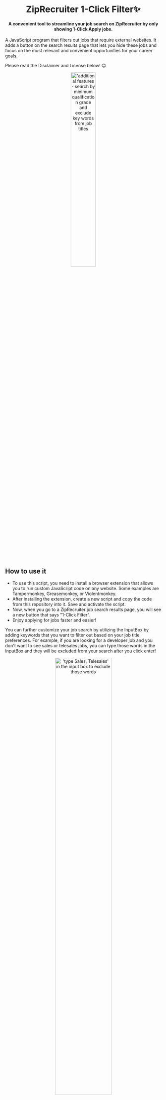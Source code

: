 <br><h1 align="center">ZipRecruiter 1-Click Filter:sparkles:</h1> 

#### <p align="center">A convenient tool to streamline your job search on ZipRecruiter by only showing 1-Click Apply jobs. </p>


A JavaScript program that filters out jobs that require external websites. It adds a button on the search results page that lets you hide these jobs and focus on the most relevant and convenient opportunities for your career goals. 

Please read the Disclaimer and License below! 😊

<p align="center"><img src="https://user-images.githubusercontent.com/105183376/233206431-08e4c647-565a-4688-81fb-eb9ccb8a5dbf.png?raw=true" alt="'additional features - search by minimum qualification grade and exclude key words from job titles" width="40%"></p>

## How to use it

- To use this script, you need to install a browser extension that allows you to run custom JavaScript code on any website. Some examples are Tampermonkey, Greasemonkey, or Violentmonkey.
- After installing the extension, create a new script and copy the code from this repository into it. Save and activate the script.
- Now, when you go to a ZipRecruiter job search results page, you will see a new button that says "1-Click Filter".
- Enjoy applying for jobs faster and easier!


You can further customize your job search by utilizing the InputBox by adding keywords that you want to filter out based on your job title preferences. For example, if you are looking for a developer job and you don't want to see sales or telesales jobs, you can type those words in the InputBox and they will be excluded from your search after you click enter!


<p align="center"><img src="https://user-images.githubusercontent.com/105183376/233176312-e2211387-45a9-45e0-a7eb-c197bc255ffe.png?raw=true" alt="'type Sales, Telesales' in the input box to exclude those words" width="60%"></p>



## Contributing

This project is open for contributions. If you have any suggestions, feedback, or bug reports, please feel free to open an issue or a pull request.



## Disclaimer

This script is provided "as is" and with no warranty or guarantee of any kind, either express or implied, including but not limited to the accuracy, completeness, reliability, suitability, or availability of the script. This script is intended for personal learning and research purposes only and should not be used for any other purpose that may violate ZipRecruiter's terms of service, privacy policy, or other policies. I am not affiliated with or endorsed by ZipRecruiter in any way and I do not assume any responsibility or liability for any consequences or damages that may arise from using this script. Please refer to the attached GNU General Public License v3.0 documentation for more details on the license and permissions of this script.


## License
```
This program is free software: you can redistribute it and/or modify
it under the terms of the GNU General Public License as published by
the Free Software Foundation, either version 3 of the License, or
(at your option) any later version.

This program is distributed in the hope that it will be useful,
but WITHOUT ANY WARRANTY; without even the implied warranty of
MERCHANTABILITY or FITNESS FOR A PARTICULAR PURPOSE.  See the
GNU General Public License for more details.

You should have received a copy of the GNU General Public License
along with this program.  If not, see <http://www.gnu.org/licenses/>.
```
